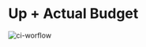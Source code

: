 # Up + Actual Budget

![ci-worflow](https://github.com/mhasanbulli/up-actual/actions/workflows/ci.yaml/badge.svg)